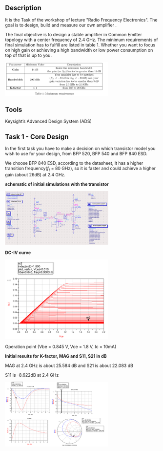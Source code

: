 ## Description

It is the Task of the workshop of lecture "Radio Frequency Electronics". The goal is to design, build and measure our own amplifier .

The final objective is to design a stable amplifier in Common Emitter topology with a center frequency of 2.4 GHz. The minimum requirements of final simulation has to fulfill are listed in table 1. Whether you want to focus on high gain or achieving a high bandwidth or low power consumption on top of that is up to you.

<img src="https://raw.githubusercontent.com/ZhouHaojie/Cloud/master/Photos/20201122190952.png" style="zoom:33%;" />

## Tools

Keysight’s Advanced Design System (ADS)

## Task 1 - Core Design

In the first task you have to make a decision on which transistor model you wish to use for your design, from BFP 520, BFP 540 and BFP 840 ESD.

We choose BFP 840 ESD, according to the datasheet,  It has a higher transition frequency($f_t$ = 80 GHz), so it is faster and could achieve a higher gain (about 26dB) at 2.4 GHz.

**schematic of  initial simulations with the transistor**

<img src="https://raw.githubusercontent.com/ZhouHaojie/Cloud/master/Photos/20201122191531.png" style="zoom: 33%;" />

**DC-IV curve**

<img src="https://raw.githubusercontent.com/ZhouHaojie/Cloud/master/Photos/20201122191628.png" style="zoom:33%;" />

Operation point (Vbe = 0.845 V, Vce = 1.8 V, Ic = 10mA)

 

**Initial results for K-factor, MAG and S11, S21 in dB**

MAG at 2.4 GHz is about 25.584 dB and S21 is about 22.083 dB

S11 is -8.622dB at 2.4 GHz

<img src="https://raw.githubusercontent.com/ZhouHaojie/Cloud/master/Photos/20201122191736.png" style="zoom:33%;" />